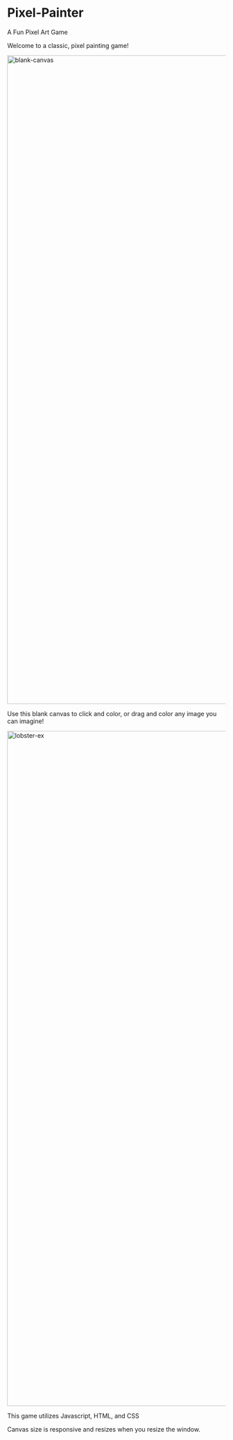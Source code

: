 # Pixel-Painter
A Fun Pixel Art Game

Welcome to a classic, pixel painting game!


<img width="1491" alt="blank-canvas" src="https://user-images.githubusercontent.com/26422138/34063616-6b793bfa-e1b0-11e7-9cca-7ec5e81860ad.png">





Use this blank canvas to click and color, or drag and color any image you can imagine!

<img width="1552" alt="lobster-ex" src="https://user-images.githubusercontent.com/26422138/34066892-6fb43840-e1d4-11e7-904a-19f4b5eb934f.png">






This game utilizes Javascript, HTML, and CSS


Canvas size is responsive and resizes when you resize the window.
